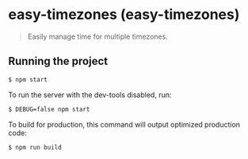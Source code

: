 
# easy-timezones (easy-timezones)

> Easily manage time for multiple timezones.

## Running the project

```bash
$ npm start
```

To run the server with the dev-tools disabled, run:

```bash
$ DEBUG=false npm start
```

To build for production, this command will output optimized production code:

```bash
$ npm run build
```
